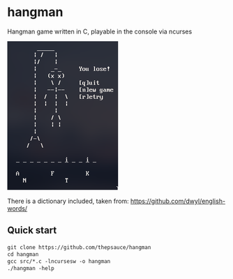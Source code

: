 # hangman
Hangman game written in C, playable in the console via ncurses

![image](showcase.png)

There is a dictionary included, taken from: https://github.com/dwyl/english-words/

## Quick start
```
git clone https://github.com/thepsauce/hangman
cd hangman
gcc src/*.c -lncursesw -o hangman
./hangman -help
```
